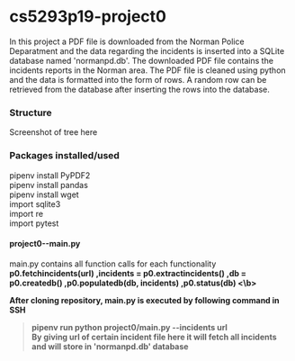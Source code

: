 # cs5293p19-project0
In this project a PDF file is downloaded from the Norman Police Deparatment and the data regarding the incidents is inserted into a SQLite database named 'normanpd.db'. The downloaded PDF file contains the incidents reports in the Norman area. The PDF file is cleaned using python and the data is formatted into the form of rows. A random row can be retrieved from the database after inserting the rows into the database.

### Structure
Screenshot of tree here

### Packages installed/used 
pipenv install PyPDF2 &nbsp; \
pipenv install pandas &nbsp; \
pipenv install wget &nbsp;\
import sqlite3 \
import re \
import pytest 
 

#### project0--main.py
main.py contains all function calls for each functionality \
 <b> p0.fetchincidents(url) ,incidents = p0.extractincidents() ,db = p0.createdb() ,p0.populatedb(db, incidents) ,p0.status(db) <\b>

After cloning repository, main.py is executed by following command in SSH 
> pipenv run python project0/main.py --incidents url \
By giving url of certain incident file here it will fetch all incidents and will store in 'normanpd.db' database
 
